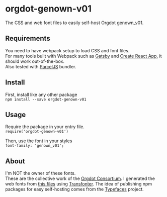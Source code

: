 # orgdot-genown-v01
The CSS and web font files to easily self-host Orgdot genown_v01.

## Requirements
You need to have webpack setup to load CSS and font files.<br />For many tools built with Webpack such as [Gatsby](https://github.com/gatsbyjs/gatsby") and [Create React App](https://github.com/facebookincubator/create-react-app), it should work out-of-the-box.<br />Also tested with [ParcelJS](https://parceljs.org/) bundler.

## Install
First, install like any other package<br />`npm install --save orgdot-genown-v01`

## Usage
Require the package in your entry file.<br />`require('orgdot-genown-v01')`

Then, use the font in your styles<br />`font-family: 'genown_v01';`

## About
I'm NOT the owner of these fonts.<br />These are the collective work of the [Orgdot Consortium](http://www.orgdot.com).
I generated the web fonts from [this files](http://www.orgdot.com/aliasfonts/index.htm) using [Transfonter](https://transfonter.org).
The idea of publishing npm packages for easy self-hosting comes from the [Typefaces](https://github.com/KyleAMathews/typefaces) project.
